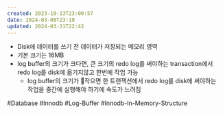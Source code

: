 ```yaml
---
created: 2023-10-13T23:00:57
date: 2024-03-08T23:19
updated: 2024-03-31T22:43
---
```

- Disk에 데이터를 쓰기 전 데이터가 저장되는 메모리 영역
- 기본 크기는 16MB
- log buffer의 크기가 크다면, 큰 크기의 redo log를 써야하는 transaction에서 redo log를 disk에 옮기지않고 한번에 작업 가능
	- log buffer의 크기가 작으면 한 트랜잭션에서 redo log를 disk에 써야하는 작업을 중간에 실행해야 하기에 속도가 느려짐

#Database 
#Innodb 
#Log-Buffer
#Innodb-In-Memory-Structure 